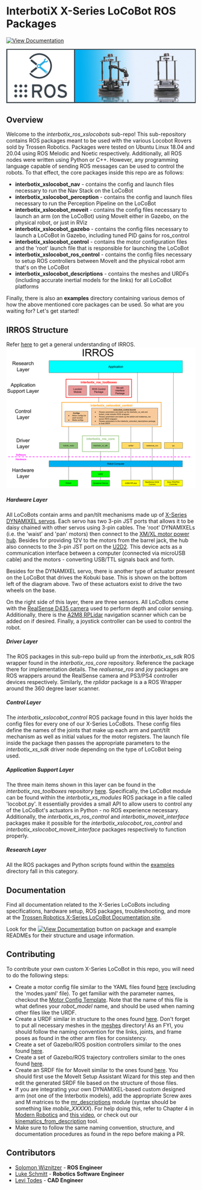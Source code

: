 # InterbotiX X-Series LoCoBot ROS Packages

[![View Documentation](https://docs.trossenrobotics.com/docs_button.svg)](https://docs.trossenrobotics.com/interbotix_xslocobots_docs/index.html)

![xslocobot_banner](images/xslocobot_banner.png)

## Overview

Welcome to the *interbotix_ros_xslocobots* sub-repo! This sub-repository contains ROS packages meant to be used with the various Locobot Rovers sold by Trossen Robotics. Packages were tested on Ubuntu Linux 18.04 and 20.04 using ROS Melodic and Noetic respectively. Additionally, all ROS nodes were written using Python or C++. However, any programming language capable of sending ROS messages can be used to control the robots. To that effect, the core packages inside this repo are as follows:
- **interbotix_xslocobot_nav** - contains the config and launch files necessary to run the Nav Stack on the LoCoBot
- **interbotix_xslocobot_perception** - contains the config and launch files necessary to run the Perception Pipeline on the LoCoBot
- **interbotix_xslocobot_moveit** - contains the config files necessary to launch an arm (on the LoCoBot) using MoveIt either in Gazebo, on the physical robot, or just in RViz
- **interbotix_xslocobot_gazebo** - contains the config files necessary to launch a LoCoBot in Gazebo, including tuned PID gains for ros_control
- **interbotix_xslocobot_control** - contains the motor configuration files and the 'root' launch file that is responsible for launching the LoCoBot
- **interbotix_xslocobot_ros_control** - contains the config files necessary to setup ROS controllers between MoveIt and the physical robot arm that's on the LoCoBot
- **interbotix_xslocobot_descriptions** - contains the meshes and URDFs (including accurate inertial models for the links) for all LoCoBot platforms

Finally, there is also an **examples** directory containing various demos of how the above mentioned core packages can be used. So what are you waiting for? Let's get started!

## IRROS Structure
Refer [here](https://github.com/Interbotix/interbotix_ros_core#code-structure) to get a general understanding of IRROS.
![xslocobot_irros_structure](images/xslocobot_irros_structure.png)

##### Hardware Layer
All LoCoBots contain arms and pan/tilt mechanisms made up of [X-Series DYNAMIXEL servos](https://www.trossenrobotics.com/robot-servos). Each servo has two 3-pin JST ports that allows it to be daisy chained with other servos using 3-pin cables. The 'root' DYNAMIXELs (i.e. the 'waist' and 'pan' motors) then connect to the [XM/XL motor power hub](https://www.trossenrobotics.com/3-pin-x-series-power-hub.aspx). Besides for providing 12V to the motors from the barrel jack, the hub also connects to the 3-pin JST port on the [U2D2](https://www.trossenrobotics.com/dynamixel-u2d2.aspx). This device acts as a communication interface between a computer (connected via microUSB cable) and the motors - converting USB/TTL signals back and forth.

Besides for the DYNAMIXEL servo, there is another type of actuator present on the LoCoBot that drives the Kobuki base. This is shown on the bottom left of the diagram above. Two of these actuators exist to drive the two wheels on the base.

On the right side of this layer, there are three sensors. All LoCoBots come with the [RealSense D435 camera](https://www.intelrealsense.com/depth-camera-d435/) used to perform depth and color sensing. Additionally, there is the [A2M8 RPLidar](https://www.slamtec.com/en/Lidar/A2) navigation scanner which can be added on if desired. Finally, a joystick controller can be used to control the robot.

##### Driver Layer
The ROS packages in this sub-repo build up from the *interbotix_xs_sdk* ROS wrapper found in the *interbotix_ros_core* repository. Reference the package there for implementation details. The *realsense_ros* and *joy* packages are ROS wrappers around the RealSense camera and PS3/PS4 controller devices respectively. Similarly, the *rplidar* package is a a ROS Wrapper around the 360 degree laser scanner.

##### Control Layer
The *interbotix_xslocobot_control* ROS package found in this layer holds the config files for every one of our X-Series LoCoBots. These config files define the names of the joints that make up each arm and pant/tilt mechanism as well as initial values for the motor registers. The launch file inside the package then passes the appropriate parameters to the *interbotix_xs_sdk* driver node depending on the type of LoCoBot being used.

##### Application Support Layer
The three main items shown in this layer can be found in the *interbotix_ros_toolboxes* repository [here](https://github.com/Interbotix/interbotix_ros_toolboxes/tree/main/interbotix_xs_toolbox). Specifically, the LoCoBot module can be found within the *interbotix_xs_modules* ROS package in a file called 'locobot.py'. It essentially provides a small API to allow users to control any of the LoCoBot's actuators in Python - no ROS experience necessary. Additionally, the *interbotix_xs_ros_control* and *interbotix_moveit_interface* packages make it possible for the *interbotix_xslocobot_ros_control* and *interbotix_xslocobot_moveit_interface* packages respectively to function properly.

##### Research Layer
All the ROS packages and Python scripts found within the [examples](examples/) directory fall in this category.

## Documentation

Find all documentation related to the X-Series LoCoBots including specifications, hardware setup, ROS packages, troubleshooting, and more at the [Trossen Robotics X-Series LoCoBot Documentation site](https://docs.trossenrobotics.com/interbotix_xslocobots_docs/index.html).

Look for the [![View Documentation](https://docs.trossenrobotics.com/docs_button.svg)](https://docs.trossenrobotics.com/interbotix_xslocobots_docs/index.html) button on package and example READMEs for their structure and usage information.

## Contributing
To contribute your own custom X-Series LoCoBot in this repo, you will need to do the following steps:
- Create a motor config file similar to the YAML files found [here](interbotix_xslocobot_control/config/) (excluding the 'modes.yaml' file). To get familiar with the parameter names, checkout the [Motor Config Template](https://github.com/Interbotix/interbotix_ros_core/blob/main/interbotix_ros_xseries/interbotix_xs_sdk/config/motor_configs_template.yaml). Note that the name of this file is what defines your *robot_model* name, and should be used when naming other files like the URDF.
- Create a URDF similar in structure to the ones found [here](interbotix_xslocobot_descriptions/urdf/). Don't forget to put all necessary meshes in the [meshes](interbotix_xslocobot_descriptions/meshes/) directory! As an FYI, you should follow the naming convention for the links, joints, and frame poses as found in the other arm files for consistency.
- Create a set of Gazebo/ROS position controllers similar to the ones found [here](interbotix_xslocobot_gazebo/config/position_controllers/).
- Create a set of Gazebo/ROS trajectory controllers similar to the ones found [here](interbotix_xslocobot_gazebo/config/trajectory_controllers/).
- Create an SRDF file for Moveit similar to the ones found [here](interbotix_xslocobot_moveit/config/srdf/). You should first use the MoveIt Setup Assistant Wizard for this step and then edit the generated SRDF file based on the structure of those files.
- If you are integrating your own DYNAMIXEL-based custom designed arm (not one of the Interbotix models), add the appropriate Screw axes and M matrices to the [mr_descriptions](https://github.com/Interbotix/interbotix_ros_toolboxes/blob/main/interbotix_xs_toolbox/interbotix_xs_modules/src/interbotix_xs_modules/mr_descriptions.py) module (syntax should be something like *mobile_XXXXX*). For help doing this, refer to Chapter 4 in [Modern Robotics](http://hades.mech.northwestern.edu/images/7/7f/MR.pdf) and [this video](https://www.youtube.com/watch?v=cKHsil0V6Qk&ab_channel=NorthwesternRobotics), or check out our [kinematics_from_description](https://github.com/Interbotix/kinematics_from_description) tool.
- Make sure to follow the same naming convention, structure, and documentation procedures as found in the repo before making a PR.

## Contributors
- [Solomon Wiznitzer](https://github.com/swiz23) - **ROS Engineer**
- [Luke Schmitt](https://github.com/lsinterbotix) - **Robotics Software Engineer**
- [Levi Todes](https://github.com/LeTo37) - **CAD Engineer**
